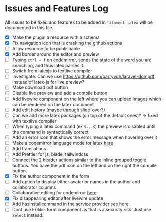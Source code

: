 # Issues and Features Log

All issues to be fixed and features to be added in `filament-latex` will be documented in this file.

-[x] Make the plugin a resource with a schema
-[x] Fix navigation icon that is crashing the github actions
-[ ] Allow resource to be publishable
-[x] Add border around the editor and preview
-[ ] Typing `ctrl + f` on codemirror, sends the state of the word you are searching, and thus latex parses it.
-[ ] Switch from latexjs to textlive compiler
-[ ] Investigate: Can we use https://github.com/barryvdh/laravel-dompdf instead of latex-js for live preview?
-[ ] Make download pdf button
-[ ] Disable live preview and add a compile button
-[ ] Add livewire component on the left where you can upload images which can be rendered on the latex document
-[ ] Add edit history (maybe through slide-over?)
-[ ] Can we add more latex packages (on top of the default ones)? -> fixed with textlive compiler
-[ ] When typing a latex command (ex `$...$`) the preview is disabled until the command is syntactically correct
-[ ] Add an error icon that shows the error message when hovering over it
-[ ] Make a codemirror language mode for latex [here](https://codemirror.net/examples/lang-package/)
-[ ] Add translations
-[ ] Add Prettier for js, blade, tailwindcss
-[ ] Connect the 2 header actions similar to the inline grouped toggle buttons. You have the pdf icon on the left and on the right the compile button.
-[x] FIx the author component in the form
-[ ] Add option to display either avatar or names in the author and collaborator columns
-[ ] Collaborative editing for codemirror [here](https://codemirror.net/examples/collab/)
-[x] Fix disappearing editor after livewire update
-[ ] Add hasinstallcommand in the service provider [see here](https://github.com/awcodes/filament-curator/blob/3.x/src/CuratorServiceProvider.php)
-[ ] Dont use `Hidden` form component as that is a security risk. Just use `Select` instead.
